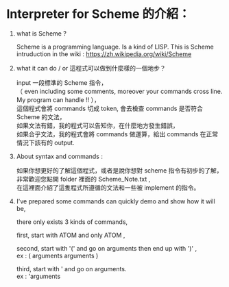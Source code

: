 # Interpreter for Scheme 的介紹：


1. what is Scheme ?

    Scheme is a programming language. Is a kind of LISP.
    This is Scheme intruduction in the wiki : https://zh.wikipedia.org/wiki/Scheme  

2. what it can do / or 這程式可以做到什麼樣的一個地步？

    input 一段標準的 Scheme 指令，  
    （ even including some comments, moreover your commands cross line. My program can handle !! ），  
    這個程式會將 commands 切成 token, 會去檢查 commands 是否符合 Scheme 的文法，  
    如果文法有錯，我的程式可以告知你，在什麼地方發生錯誤，  
    如果合乎文法，我的程式會將 commands 做運算，給出 commands 在正常情況下該有的 output.  
  
  
3. About syntax and commands :

    如果你想更好的了解這個程式，或者是說你想對 scheme 指令有初步的了解，  
    非常歡迎您點開 folder 裡面的 Scheme_Note.txt ,  
    在這裡面介紹了這隻程式所遵循的文法和一些被 implement 的指令。


4. I've prepared some commands can quickly demo and show how it will be,

    there only exists 3 kinds of commands,
    
    first,  start with ATOM and only ATOM ,  
      
    second, start with '(' and go on arguments then end up with ')' ,   
    ex : ( arguments arguments )  
    
      
    third,  start with '   and go on arguments.  
    ex : 'arguments
    
    
    
    
    
